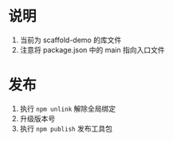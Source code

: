 # 说明

1. 当前为 scaffold-demo 的库文件
2. 注意将 package.json 中的 main 指向入口文件

# 发布

1. 执行 `npm unlink` 解除全局绑定
2. 升级版本号
3. 执行 `npm publish` 发布工具包
